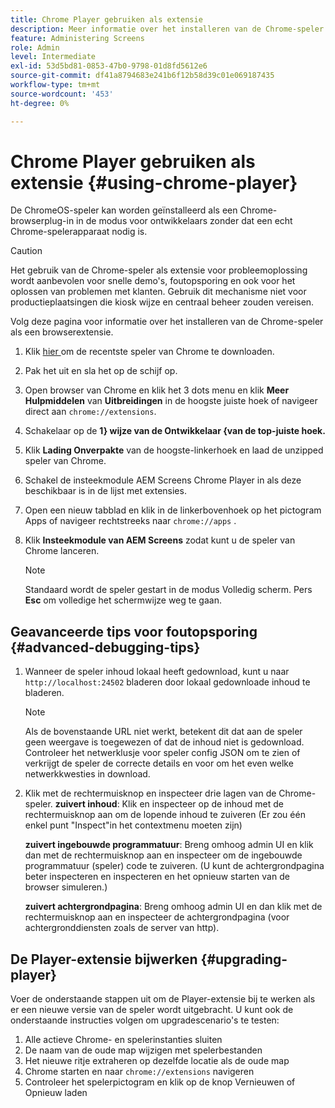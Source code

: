 ```yaml
---
title: Chrome Player gebruiken als extensie
description: Meer informatie over het installeren van de Chrome-speler als een browserextensie voor AEM Screens.
feature: Administering Screens
role: Admin
level: Intermediate
exl-id: 53d5bd81-0853-47b0-9798-01d8fd5612e6
source-git-commit: df41a8794683e241b6f12b58d39c01e069187435
workflow-type: tm+mt
source-wordcount: '453'
ht-degree: 0%

---
```


# Chrome Player gebruiken als extensie {#using-chrome-player}

De ChromeOS-speler kan worden geïnstalleerd als een Chrome-browserplug-in in de modus voor ontwikkelaars zonder dat een echt Chrome-spelerapparaat nodig is.

>[!CAUTION]
>
> Het gebruik van de Chrome-speler als extensie voor probleemoplossing wordt aanbevolen voor snelle demo&#39;s, foutopsporing en ook voor het oplossen van problemen met klanten. Gebruik dit mechanisme niet voor productieplaatsingen die kiosk wijze en centraal beheer zouden vereisen.

Volg deze pagina voor informatie over het installeren van de Chrome-speler als een browserextensie.

1. Klik [ hier ](https://download.macromedia.com/screens/) om de recentste speler van Chrome te downloaden.

1. Pak het uit en sla het op de schijf op.

1. Open browser van Chrome en klik het 3 dots menu en klik **Meer Hulpmiddelen** van **Uitbreidingen** in de hoogste juiste hoek of navigeer direct aan `chrome://extensions`.

1. Schakelaar op de **1} wijze van de Ontwikkelaar {van de top-juiste hoek.**

1. Klik **Lading Onverpakte** van de hoogste-linkerhoek en laad de unzipped speler van Chrome.

1. Schakel de insteekmodule AEM Screens Chrome Player in als deze beschikbaar is in de lijst met extensies.

1. Open een nieuw tabblad en klik in de linkerbovenhoek op het pictogram Apps of navigeer rechtstreeks naar `chrome://apps` .

1. Klik **Insteekmodule van AEM Screens** zodat kunt u de speler van Chrome lanceren.

   >[!NOTE]
   >
   > Standaard wordt de speler gestart in de modus Volledig scherm. Pers **Esc** om volledige het schermwijze weg te gaan.


## Geavanceerde tips voor foutopsporing {#advanced-debugging-tips}

1. Wanneer de speler inhoud lokaal heeft gedownload, kunt u naar `http://localhost:24502` bladeren door lokaal gedownloade inhoud te bladeren.

   >[!NOTE]
   >
   > Als de bovenstaande URL niet werkt, betekent dit dat aan de speler geen weergave is toegewezen of dat de inhoud niet is gedownload. Controleer het netwerklusje voor speler config JSON om te zien of verkrijgt de speler de correcte details en voor om het even welke netwerkkwesties in download.

1. Klik met de rechtermuisknop en inspecteer drie lagen van de Chrome-speler.
   **zuivert inhoud**: Klik en inspecteer op de inhoud met de rechtermuisknop aan om de lopende inhoud te zuiveren (Er zou één enkel punt &quot;Inspect&quot;in het contextmenu moeten zijn)

   **zuivert ingebouwde programmatuur**: Breng omhoog admin UI en klik dan met de rechtermuisknop aan en inspecteer om de ingebouwde programmatuur (speler) code te zuiveren. (U kunt de achtergrondpagina beter inspecteren en inspecteren en het opnieuw starten van de browser simuleren.)

   **zuivert achtergrondpagina**: Breng omhoog admin UI en dan klik met de rechtermuisknop aan en inspecteer de achtergrondpagina (voor achtergronddiensten zoals de server van http).

## De Player-extensie bijwerken {#upgrading-player}

Voer de onderstaande stappen uit om de Player-extensie bij te werken als er een nieuwe versie van de speler wordt uitgebracht. U kunt ook de onderstaande instructies volgen om upgradescenario&#39;s te testen:

1. Alle actieve Chrome- en spelerinstanties sluiten
1. De naam van de oude map wijzigen met spelerbestanden
1. Het nieuwe ritje extraheren op dezelfde locatie als de oude map
1. Chrome starten en naar `chrome://extensions` navigeren
1. Controleer het spelerpictogram en klik op de knop Vernieuwen of Opnieuw laden
